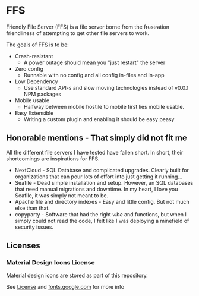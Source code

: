 # FFS

Friendly File Server (FFS) is a file server borne from the ~~frustration~~ friendliness of attempting to get other file servers to work.

The goals of FFS is to be:

- Crash-resistant
  - A power outage should mean you "just restart" the server
- Zero config
  - Runnable with no config and all config in-files and in-app
- Low Dependency
  - Use standard API-s and slow moving technologies instead of v0.0.1 NPM packages
- Mobile usable
  - Halfway between mobile hostile to mobile first lies mobile usable.
- Easy Extensible
  - Writing a custom plugin and enabling it should be easy peasy

## Honorable mentions - That simply did not fit me

All the different file servers I have tested have fallen short. In short, their shortcomings are inspirations for FFS.

- NextCloud - SQL Database and complicated upgrades. Clearly built for organizations that can pour lots of effort into just getting it running...
- Seafile - Dead simple installation and setup. However, an SQL databases that need manual migrations and downtime. In my heart, I love you Seafile, it was simply not meant to be.
- Apache file and directory indexes - Easy and little config. But not much else than that.
- copyparty - Software that had the right _vibe_ and functions, but when I simply could not read the code, I felt like I was deploying a minefield of security issues.

## Licenses

### Material Design Icons License

Material design icons are stored as part of this repository.

See [License](https://raw.githubusercontent.com/google/material-design-icons/refs/heads/master/LICENSE) and [fonts.google.com](https://fonts.google.com)
for more info
